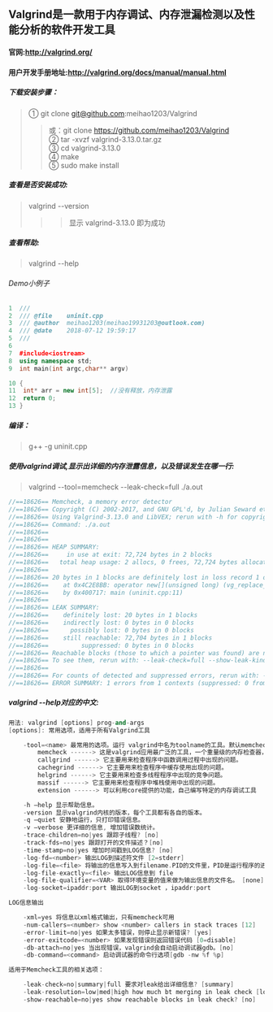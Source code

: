 ## Valgrind是一款用于内存调试、内存泄漏检测以及性能分析的软件开发工具
#### 官网:http://valgrind.org/
#### 用户开发手册地址:http://valgrind.org/docs/manual/manual.html


##### 下载安装步骤：
> ① git clone git@github.com:meihao1203/Valgrind<br>
>> 或：git clone https://github.com/meihao1203/Valgrind<br>
>  ② tar -xvzf valgrind-3.13.0.tar.gz<br>
> ③ cd valgrind-3.13.0<br>
> ④ make<br>
> ⑤ sudo make install<br>

##### 查看是否安装成功:
> valgrind --version<br>
>>>  显示 valgrind-3.13.0 即为成功

##### 查看帮助:
> valgrind --help

###### Demo小例子
```C++
1  ///
2  /// @file    uninit.cpp
3  /// @author  meihao1203(meihao19931203@outlook.com)
4  /// @date    2018-07-12 19:59:17
5  ///
6 
7  #include<iostream>
8  using namespace std;
9  int main(int argc,char** argv)
```
```C++
10 {
11	int* arr = new int[5];  //没有释放，内存泄露
12	return 0;
13 }
```
##### 编译：
> g++ -g uninit.cpp

##### 使用valgrind调试,显示出详细的内存泄露信息，以及错误发生在哪一行:
> valgrind --tool=memcheck --leak-check=full ./a.out
```C++
//==18626== Memcheck, a memory error detector
//==18626== Copyright (C) 2002-2017, and GNU GPL'd, by Julian Seward et al.
//==18626== Using Valgrind-3.13.0 and LibVEX; rerun with -h for copyright info
//==18626== Command: ./a.out
//==18626== 
//==18626== 
//==18626== HEAP SUMMARY:
//==18626==     in use at exit: 72,724 bytes in 2 blocks
//==18626==   total heap usage: 2 allocs, 0 frees, 72,724 bytes allocated
//==18626== 
//==18626== 20 bytes in 1 blocks are definitely lost in loss record 1 of 2
//==18626==    at 0x4C2E8BB: operator new[](unsigned long) (vg_replace_malloc.c:423)
//==18626==    by 0x400717: main (uninit.cpp:11)
//==18626== 
//==18626== LEAK SUMMARY:
//==18626==    definitely lost: 20 bytes in 1 blocks
//==18626==    indirectly lost: 0 bytes in 0 blocks
//==18626==      possibly lost: 0 bytes in 0 blocks
//==18626==    still reachable: 72,704 bytes in 1 blocks
//==18626==         suppressed: 0 bytes in 0 blocks
//==18626== Reachable blocks (those to which a pointer was found) are not shown.
//==18626== To see them, rerun with: --leak-check=full --show-leak-kinds=all
//==18626== 
//==18626== For counts of detected and suppressed errors, rerun with: -v
//==18626== ERROR SUMMARY: 1 errors from 1 contexts (suppressed: 0 from 0)
```

##### valgrind --help对应的中文:
```C++
用法: valgrind [options] prog-and-args
[options]: 常用选项，适用于所有Valgrind工具

    -tool=<name> 最常用的选项。运行 valgrind中名为toolname的工具。默认memcheck。
        memcheck ------> 这是valgrind应用最广泛的工具，一个重量级的内存检查器，能够发现开发中绝大多数内存错误使用情况，比如：使用未初始化的内存，使用已经释放了的内存，内存访问越界等。
        callgrind ------> 它主要用来检查程序中函数调用过程中出现的问题。
        cachegrind ------> 它主要用来检查程序中缓存使用出现的问题。
        helgrind ------> 它主要用来检查多线程程序中出现的竞争问题。
        massif ------> 它主要用来检查程序中堆栈使用中出现的问题。
        extension ------> 可以利用core提供的功能，自己编写特定的内存调试工具

    -h –help 显示帮助信息。
    -version 显示valgrind内核的版本，每个工具都有各自的版本。
    -q –quiet 安静地运行，只打印错误信息。
    -v –verbose 更详细的信息, 增加错误数统计。
    -trace-children=no|yes 跟踪子线程? [no]
    -track-fds=no|yes 跟踪打开的文件描述？[no]
    -time-stamp=no|yes 增加时间戳到LOG信息? [no]
    -log-fd=<number> 输出LOG到描述符文件 [2=stderr]
    -log-file=<file> 将输出的信息写入到filename.PID的文件里，PID是运行程序的进行ID
    -log-file-exactly=<file> 输出LOG信息到 file
    -log-file-qualifier=<VAR> 取得环境变量的值来做为输出信息的文件名。 [none]
    -log-socket=ipaddr:port 输出LOG到socket ，ipaddr:port

LOG信息输出

    -xml=yes 将信息以xml格式输出，只有memcheck可用
    -num-callers=<number> show <number> callers in stack traces [12]
    -error-limit=no|yes 如果太多错误，则停止显示新错误? [yes]
    -error-exitcode=<number> 如果发现错误则返回错误代码 [0=disable]
    -db-attach=no|yes 当出现错误，valgrind会自动启动调试器gdb。[no]
    -db-command=<command> 启动调试器的命令行选项[gdb -nw %f %p]

适用于Memcheck工具的相关选项：

    -leak-check=no|summary|full 要求对leak给出详细信息? [summary]
    -leak-resolution=low|med|high how much bt merging in leak check [low]
    -show-reachable=no|yes show reachable blocks in leak check? [no]
```
